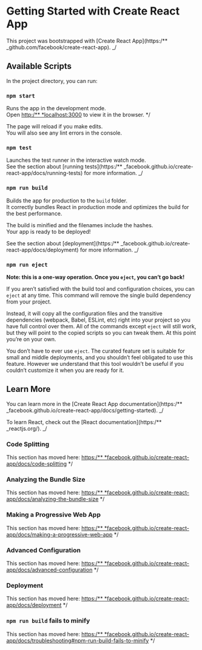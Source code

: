 # Getting Started with Create React App

This project was bootstrapped with [Create React App](https:/\*\*
_github.com/facebook/create-react-app).
_/

## Available Scripts

In the project directory, you can run:

### `npm start`

Runs the app in the development mode.\
Open [http:/\*\*
\*localhost:3000](http://localhost:3000) to view it in the browser.
\*/

The page will reload if you make edits.\
You will also see any lint errors in the console.

### `npm test`

Launches the test runner in the interactive watch mode.\
See the section about [running tests](https:/\*\*
_facebook.github.io/create-react-app/docs/running-tests) for more information.
_/

### `npm run build`

Builds the app for production to the `build` folder.\
It correctly bundles React in production mode and optimizes the build for the best performance.

The build is minified and the filenames include the hashes.\
Your app is ready to be deployed!

See the section about [deployment](https:/\*\*
_facebook.github.io/create-react-app/docs/deployment) for more information.
_/

### `npm run eject`

**Note: this is a one-way operation. Once you `eject`, you can’t go back!**

If you aren’t satisfied with the build tool and configuration choices, you can `eject` at any time. This command will remove the single build dependency from your project.

Instead, it will copy all the configuration files and the transitive dependencies (webpack, Babel, ESLint, etc) right into your project so you have full control over them. All of the commands except `eject` will still work, but they will point to the copied scripts so you can tweak them. At this point you’re on your own.

You don’t have to ever use `eject`. The curated feature set is suitable for small and middle deployments, and you shouldn’t feel obligated to use this feature. However we understand that this tool wouldn’t be useful if you couldn’t customize it when you are ready for it.

## Learn More

You can learn more in the [Create React App documentation](https:/\*\*
_facebook.github.io/create-react-app/docs/getting-started).
_/

To learn React, check out the [React documentation](https:/\*\*
_reactjs.org/).
_/

### Code Splitting

This section has moved here: [https:/\*\*
\*facebook.github.io/create-react-app/docs/code-splitting](https://facebook.github.io/create-react-app/docs/code-splitting)
\*/

### Analyzing the Bundle Size

This section has moved here: [https:/\*\*
\*facebook.github.io/create-react-app/docs/analyzing-the-bundle-size](https://facebook.github.io/create-react-app/docs/analyzing-the-bundle-size)
\*/

### Making a Progressive Web App

This section has moved here: [https:/\*\*
\*facebook.github.io/create-react-app/docs/making-a-progressive-web-app](https://facebook.github.io/create-react-app/docs/making-a-progressive-web-app)
\*/

### Advanced Configuration

This section has moved here: [https:/\*\*
\*facebook.github.io/create-react-app/docs/advanced-configuration](https://facebook.github.io/create-react-app/docs/advanced-configuration)
\*/

### Deployment

This section has moved here: [https:/\*\*
\*facebook.github.io/create-react-app/docs/deployment](https://facebook.github.io/create-react-app/docs/deployment)
\*/

### `npm run build` fails to minify

This section has moved here: [https:/\*\*
\*facebook.github.io/create-react-app/docs/troubleshooting#npm-run-build-fails-to-minify](https://facebook.github.io/create-react-app/docs/troubleshooting#npm-run-build-fails-to-minify)
\*/
